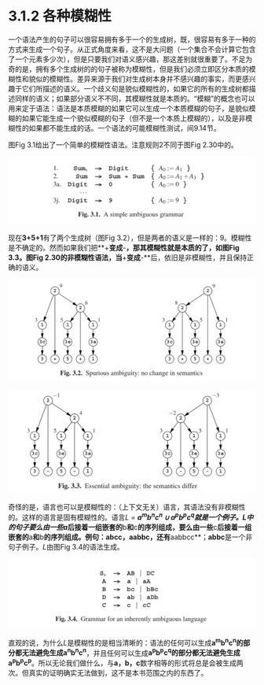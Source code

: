 # 3.1.2 各种模糊性

一个语法产生的句子可以很容易拥有多于一个的生成树，既，很容易有多于一种的方式来生成一个句子。从正式角度来看，这不是大问题（一个集合不会计算它包含了一个元素多少次），但是只要我们对语义感兴趣，那这差别就很重要了。不足为奇的是，拥有多个生成树的的句子被称为模糊性，但是我们必须立即区分本质的模糊性和貌似的模糊性。差异来源于我们对生成树本身并不感兴趣的事实，而更感兴趣于它们所描述的语义。一个歧义句是貌似模糊性的，如果它的所有的生成树都描述同样的语义；如果部分语义不不同，其模糊性就是本质的。“模糊”的概念也可以用来定于语法：语法是本质模糊的如果它可以生成一个本质模糊的句子，是貌似模糊的如果它能生成一个貌似模糊的句子（但不是一个本质上模糊的），以及是非模糊性的如果都不能生成的话。一个语法的可能模糊性测试，间9.14节。

图Fig 3.1给出了一个简单的模糊性语法。注意规则2不同于图Fig 2.30中的。

![图1](../../img/3.1.2_1-Fig.3.1.png)

现在**3+5+1**有了两个生成树（图Fig 3.2），但是两者的语义是一样的：9。模糊性是不确定的。然而如果我们把**+**变成**-**，那其模糊性就是本质的了，如图Fig 3.3。图Fig 2.30的非模糊性语法，当**+**变成**-**后，依旧是非模糊性，并且保持正确的语义。

![图2](../../img/3.1.2_2-Fig.3.2.png)

![图3](../../img/3.1.2_3-Fig.3.3.png)

奇怪的是，语言也可以是模糊性的：（上下文无关）语言，其语法没有非模糊性的。这样的语言是固有模糊性的。语言*L* = ***a<sup>m</sup>b<sup>n</sup>c<sup>n</sup> ∪ a<sup>p</sup>b<sup>p</sup>c<sup>q</sup>***就是一个例子。*L*中的句子要么由一些**a**后接着一组嵌套的**b**和**c**的序列组成，要么由一些**c**后接着一组嵌套的**a**和**b**的序列组成。例句：**abcc**，**aabbc**，还有**aabbcc**；**abbc**是一个非句子例子。*L*由图Fig 3.4的语法生成。

![图4](../../img/3.1.2_4-Fig.3.4.png)

直观的说，为什么*L*是模糊性的是相当清晰的：语法的任何可以生成**a<sup>m</sup>b<sup>n</sup>c<sup>n</sup>**的部分都无法避免生成**a<sup>n</sup>b<sup>n</sup>c<sup>n</sup>**，并且任何可以生成**a<sup>p</sup>b<sup>p</sup>c<sup>q</sup>**的部分都无法避免生成**a<sup>p</sup>b<sup>p</sup>c<sup>p</sup>**。所以无论我们做什么，与**a，b，c**数字相等的形式将总是会被生成两次。但真实的证明确实无法做到，这不是本书范围之内的东西了。